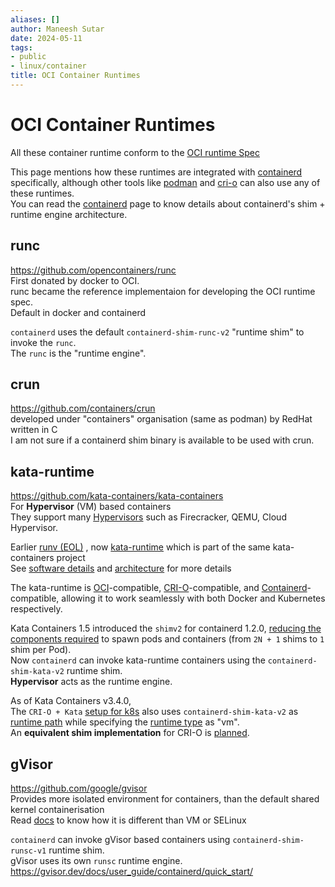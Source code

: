 ```yaml
---
aliases: []
author: Maneesh Sutar
date: 2024-05-11
tags:
- public
- linux/container
title: OCI Container Runtimes
---
```


# OCI Container Runtimes

All these container runtime conform to the [OCI runtime Spec](https://github.com/opencontainers/runtime-spec)

This page mentions how these runtimes are integrated with [containerd](containerd.md) specifically, although other tools like [podman](podman.md) and [cri-o](cri-o.md) can also use any of these runtimes.  
You can read the [containerd](containerd.md) page to know details about containerd's shim + runtime engine architecture.

## runc

<https://github.com/opencontainers/runc>  
First donated by docker to OCI.  
runc became the reference implementaion for developing the OCI runtime spec.  
Default in docker and containerd

`containerd` uses the default `containerd-shim-runc-v2` "runtime shim" to invoke the `runc`.  
The `runc` is the "runtime engine".

## crun

<https://github.com/containers/crun>  
developed under "containers" organisation (same as podman) by RedHat  
written in C  
I am not sure if a containerd shim binary is available to be used with crun.

## kata-runtime

<https://github.com/kata-containers/kata-containers>  
For **Hypervisor** (VM) based containers  
They support many [Hypervisors](https://github.com/kata-containers/kata-containers/blob/main/docs/hypervisors.md) such as Firecracker, QEMU, Cloud Hypervisor.

Earlier [runv (EOL)](https://github.com/hyperhq/runv) , now [kata-runtime](https://github.com/kata-containers/kata-containers/tree/main/src/runtime/README.md) which is part of the same kata-containers project  
See [software details](https://katacontainers.io/software/) and [architecture](https://github.com/kata-containers/kata-containers/tree/main/docs/design/architecture) for more details

The kata-runtime is [OCI](https://github.com/opencontainers/runtime-spec)-compatible, [CRI-O](https://github.com/cri-o/cri-o)-compatible, and [Containerd](https://github.com/containerd/containerd)-compatible, allowing it to work seamlessly with both Docker and Kubernetes respectively.

Kata Containers 1.5 introduced the `shimv2` for containerd 1.2.0, [reducing the components required](https://github.com/kata-containers/kata-containers/blob/main/docs/design/architecture/history.md)  to spawn pods and containers (from `2N + 1` shims to `1` shim per Pod).  
Now `containerd`  can invoke kata-runtime containers using the `containerd-shim-kata-v2` runtime shim.  
**Hypervisor** acts as the runtime engine.

As of Kata Containers v3.4.0,  
The `CRI-O + Kata` [setup for k8s](https://github.com/kata-containers/kata-containers/blob/main/docs/how-to/run-kata-with-k8s.md#cri-o) also uses `containerd-shim-kata-v2` as [runtime path](https://github.com/cri-o/cri-o/blob/main/docs/crio.conf.5.md#crioruntimeruntimes-table) while specifying the [runtime type](https://github.com/cri-o/cri-o/blob/main/docs/crio.conf.5.md#crioruntimeruntimes-table) as "vm".  
An **equivalent shim implementation** for CRI-O is [planned](https://github.com/kata-containers/kata-containers/blob/main/docs/how-to/run-kata-with-k8s.md#install-a-cri-implementation).

## gVisor

<https://github.com/google/gvisor>  
Provides more isolated environment for containers, than the default shared kernel containerisation  
Read [docs](https://gvisor.dev/docs/) to know how it is different than VM or SELinux

`containerd` can invoke gVisor based containers using `containerd-shim-runsc-v1` runtime shim.  
gVisor uses its own `runsc` runtime engine.  
<https://gvisor.dev/docs/user_guide/containerd/quick_start/>
